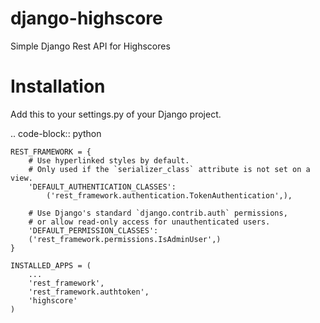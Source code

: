 django-highscore
================

Simple Django Rest API for Highscores

Installation
============

Add this to your settings.py of your Django project.

.. code-block:: python

    REST_FRAMEWORK = {
        # Use hyperlinked styles by default.
        # Only used if the `serializer_class` attribute is not set on a view.
        'DEFAULT_AUTHENTICATION_CLASSES': 
            ('rest_framework.authentication.TokenAuthentication',),
    
        # Use Django's standard `django.contrib.auth` permissions,
        # or allow read-only access for unauthenticated users.
        'DEFAULT_PERMISSION_CLASSES': 
        ('rest_framework.permissions.IsAdminUser',) 
    }
    
    INSTALLED_APPS = (
        ...
        'rest_framework',
        'rest_framework.authtoken',
        'highscore'
    )
    
    
